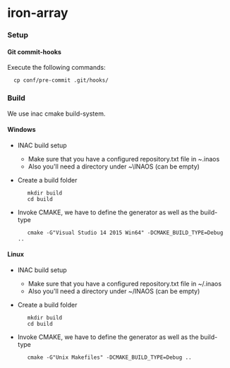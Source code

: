 # iron-array

### Setup

#### Git commit-hooks

Execute the following commands:

      cp conf/pre-commit .git/hooks/


### Build

We use inac cmake build-system.

#### Windows

* INAC build setup
    * Make sure that you have a configured repository.txt file in ~\.inaos
    * Also you'll need a directory under ~\INAOS (can be empty)

* Create a build folder

         mkdir build
         cd build

* Invoke CMAKE, we have to define the generator as well as the build-type 

         cmake -G"Visual Studio 14 2015 Win64" -DCMAKE_BUILD_TYPE=Debug ..

#### Linux

* INAC build setup
    * Make sure that you have a configured repository.txt file in ~/.inaos
    * Also you'll need a directory under ~/INAOS (can be empty)

* Create a build folder

         mkdir build
         cd build

* Invoke CMAKE, we have to define the generator as well as the build-type 

         cmake -G"Unix Makefiles" -DCMAKE_BUILD_TYPE=Debug ..